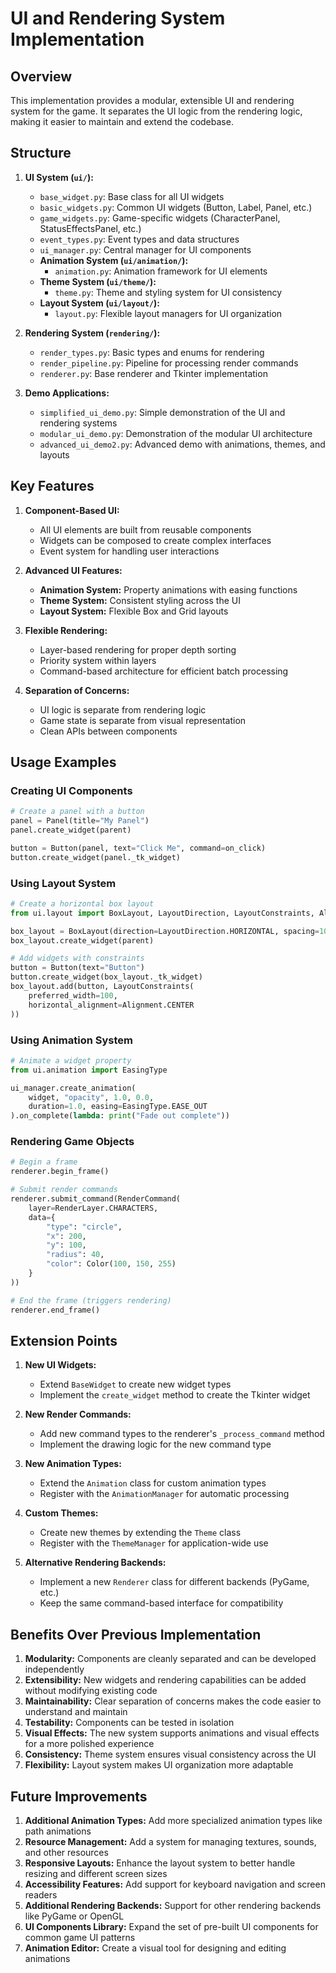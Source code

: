 # UI and Rendering System Implementation

## Overview

This implementation provides a modular, extensible UI and rendering system for the game. It separates the UI logic from the rendering logic, making it easier to maintain and extend the codebase.

## Structure

1. **UI System (`ui/`):**
   - `base_widget.py`: Base class for all UI widgets
   - `basic_widgets.py`: Common UI widgets (Button, Label, Panel, etc.)
   - `game_widgets.py`: Game-specific widgets (CharacterPanel, StatusEffectsPanel, etc.)
   - `event_types.py`: Event types and data structures
   - `ui_manager.py`: Central manager for UI components
   - **Animation System (`ui/animation/`):**
     - `animation.py`: Animation framework for UI elements
   - **Theme System (`ui/theme/`):**
     - `theme.py`: Theme and styling system for UI consistency
   - **Layout System (`ui/layout/`):**
     - `layout.py`: Flexible layout managers for UI organization

2. **Rendering System (`rendering/`):**
   - `render_types.py`: Basic types and enums for rendering
   - `render_pipeline.py`: Pipeline for processing render commands
   - `renderer.py`: Base renderer and Tkinter implementation

3. **Demo Applications:**
   - `simplified_ui_demo.py`: Simple demonstration of the UI and rendering systems
   - `modular_ui_demo.py`: Demonstration of the modular UI architecture
   - `advanced_ui_demo2.py`: Advanced demo with animations, themes, and layouts

## Key Features

1. **Component-Based UI:**
   - All UI elements are built from reusable components
   - Widgets can be composed to create complex interfaces
   - Event system for handling user interactions

2. **Advanced UI Features:**
   - **Animation System:** Property animations with easing functions
   - **Theme System:** Consistent styling across the UI
   - **Layout System:** Flexible Box and Grid layouts

3. **Flexible Rendering:**
   - Layer-based rendering for proper depth sorting
   - Priority system within layers
   - Command-based architecture for efficient batch processing

4. **Separation of Concerns:**
   - UI logic is separate from rendering logic
   - Game state is separate from visual representation
   - Clean APIs between components

## Usage Examples

### Creating UI Components

```python
# Create a panel with a button
panel = Panel(title="My Panel")
panel.create_widget(parent)

button = Button(panel, text="Click Me", command=on_click)
button.create_widget(panel._tk_widget)
```

### Using Layout System

```python
# Create a horizontal box layout
from ui.layout import BoxLayout, LayoutDirection, LayoutConstraints, Alignment

box_layout = BoxLayout(direction=LayoutDirection.HORIZONTAL, spacing=10)
box_layout.create_widget(parent)

# Add widgets with constraints
button = Button(text="Button")
button.create_widget(box_layout._tk_widget)
box_layout.add(button, LayoutConstraints(
    preferred_width=100,
    horizontal_alignment=Alignment.CENTER
))
```

### Using Animation System

```python
# Animate a widget property
from ui.animation import EasingType

ui_manager.create_animation(
    widget, "opacity", 1.0, 0.0,
    duration=1.0, easing=EasingType.EASE_OUT
).on_complete(lambda: print("Fade out complete"))
```

### Rendering Game Objects

```python
# Begin a frame
renderer.begin_frame()

# Submit render commands
renderer.submit_command(RenderCommand(
    layer=RenderLayer.CHARACTERS,
    data={
        "type": "circle",
        "x": 200,
        "y": 100,
        "radius": 40,
        "color": Color(100, 150, 255)
    }
))

# End the frame (triggers rendering)
renderer.end_frame()
```

## Extension Points

1. **New UI Widgets:**
   - Extend `BaseWidget` to create new widget types
   - Implement the `create_widget` method to create the Tkinter widget

2. **New Render Commands:**
   - Add new command types to the renderer's `_process_command` method
   - Implement the drawing logic for the new command type

3. **New Animation Types:**
   - Extend the `Animation` class for custom animation types
   - Register with the `AnimationManager` for automatic processing

4. **Custom Themes:**
   - Create new themes by extending the `Theme` class
   - Register with the `ThemeManager` for application-wide use

5. **Alternative Rendering Backends:**
   - Implement a new `Renderer` class for different backends (PyGame, etc.)
   - Keep the same command-based interface for compatibility

## Benefits Over Previous Implementation

1. **Modularity:** Components are cleanly separated and can be developed independently
2. **Extensibility:** New widgets and rendering capabilities can be added without modifying existing code
3. **Maintainability:** Clear separation of concerns makes the code easier to understand and maintain
4. **Testability:** Components can be tested in isolation
5. **Visual Effects:** The new system supports animations and visual effects for a more polished experience
6. **Consistency:** Theme system ensures visual consistency across the UI
7. **Flexibility:** Layout system makes UI organization more adaptable

## Future Improvements

1. **Additional Animation Types:** Add more specialized animation types like path animations
2. **Resource Management:** Add a system for managing textures, sounds, and other resources
3. **Responsive Layouts:** Enhance the layout system to better handle resizing and different screen sizes
4. **Accessibility Features:** Add support for keyboard navigation and screen readers
5. **Additional Rendering Backends:** Support for other rendering backends like PyGame or OpenGL
6. **UI Components Library:** Expand the set of pre-built UI components for common game UI patterns
7. **Animation Editor:** Create a visual tool for designing and editing animations
